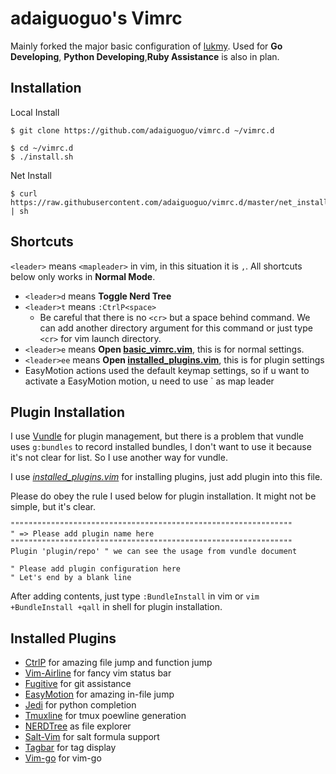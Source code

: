 # adaiguoguo's Vimrc

Mainly forked the major basic configuration of [lukmy](https://github.com/lukmy/vimrc.d). Used for
**Go Developing**, **Python Developing**,**Ruby Assistance** is also in plan. 

## Installation

Local Install

```shell
$ git clone https://github.com/adaiguoguo/vimrc.d ~/vimrc.d

$ cd ~/vimrc.d
$ ./install.sh
```

Net Install

```shell
$ curl https://raw.githubusercontent.com/adaiguoguo/vimrc.d/master/net_install.sh | sh
```

## Shortcuts

`<leader>` means `<mapleader>` in vim, in this situation it is `,`. All shortcuts below only works in **Normal Mode**.

- `<leader>d` means **Toggle Nerd Tree**
- `<leader>t` means `:CtrlP<space>`
    - Be careful that there is no `<cr>` but a space behind command. We can add another directory argument for this command or just type `<cr>` for vim launch directory.
- `<leader>e` means **Open [basic_vimrc.vim](basic_vimrc.vim)**, this is for normal settings. 
- `<leader>ee` means **Open [installed_plugins.vim](installed_plugins.vim)**, this is for plugin settings
- EasyMotion actions used the default keymap settings, so if u want to activate a EasyMotion motion, u need to use `<leader><leader> as map leader

## Plugin Installation

I use [Vundle](https://github.com/gmarik/vundle) for plugin management, but there is a problem that vundle uses `g:bundles` to record installed bundles, I don't want to use it because it's not clear for list. So I use another way for vundle. 

I use *[installed_plugins.vim](installed_plugins.vim)* for installing plugins, just add plugin into this file. 

Please do obey the rule I used below for plugin installation. It might not be simple, but it's clear.

```viml
"""""""""""""""""""""""""""""""""""""""""""""""""""""""""""""""
" => Please add plugin name here
"""""""""""""""""""""""""""""""""""""""""""""""""""""""""""""""
Plugin 'plugin/repo' " we can see the usage from vundle document

" Please add plugin configuration here
" Let's end by a blank line
```

After adding contents, just type `:BundleInstall` in vim or `vim +BundleInstall +qall` in shell for plugin installation.

## Installed Plugins

- [CtrlP](https://github.com/kien/ctrlp) for amazing file jump and function jump
- [Vim-Airline](https://github.com/bling/vim-airline) for fancy vim status bar
- [Fugitive](https://github.com/tpope/vim-fugitive) for git assistance
- [EasyMotion](https://github.com/Lokaltog/vim-easymotion) for amazing in-file jump
- [Jedi](https://github.com/davidhalter/jedi-vim) for python completion
- [Tmuxline](https://github.com/edkolev/tmuxline.vim) for tmux poewline generation
- [NERDTree](https://github.com/scrooloose/nerdtree) as file explorer
- [Salt-Vim](https://github.com/saltstack/salt-vim) for salt formula support
- [Tagbar](https://github.com/majutsushi/tagbar) for tag display
- [Vim-go](https://github.com/fatih/vim-go) for vim-go
